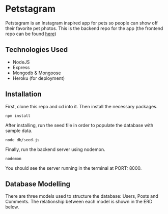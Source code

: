 # Petstagram

Petstagram is an Instagram inspired app for pets so people can show off their favorite pet photos. This is the backend repo for the app (the frontend repo can be found [here](https://github.com/cjeong1021/Mern-project-frontend))

## Technologies Used

- NodeJS
- Express
- Mongodb & Mongoose
- Heroku (for deployment)

## Installation

First, clone this repo and cd into it. Then install the necessary packages.

```
npm install
```

After installing, run the seed file in order to populate the database with sample data.

```
node db/seed.js
```

Finally, run the backend server using nodemon.

```
nodemon
```

You should see the server running in the terminal at PORT: 8000.

## Database Modelling

There are three models used to structure the database: Users, Posts and Comments. The relationship between each model is shown in the ERD below.
